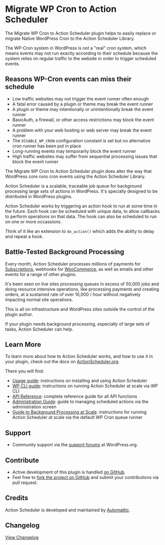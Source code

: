 # Migrate WP Cron to Action Scheduler

The Migrate WP Cron to Action Scheduler plugin helps to easily replace or migrate Native WordPress Cron to the Action Scheduler Library. 

The WP-Cron system in WordPress is not a "real" cron system, which means events may not run exactly according to their schedule because the system relies on regular traffic to the website in order to trigger scheduled events.

## Reasons WP-Cron events can miss their schedule

* Low traffic websites may not trigger the event runner often enough
* A fatal error caused by a plugin or theme may break the event runner
* A plugin or theme may intentionally or unintentionally break the event runner
* BasicAuth, a firewall, or other access restrictions may block the event runner
* A problem with your web hosting or web server may break the event runner
* The `DISABLE_WP_CRON` configuration constant is set but no alternative cron runner has been put in place
* Long-running events may temporarily block the event runner
* High traffic websites may suffer from sequential processing issues that block the event runner

The Migrate WP Cron to Action Scheduler plugin does alter the way that WordPress core runs cron events using the Action Scheduler Library.

Action Scheduler is a scalable, traceable job queue for background processing large sets of actions in WordPress. It's specially designed to be distributed in WordPress plugins.

Action Scheduler works by triggering an action hook to run at some time in the future. Each hook can be scheduled with unique data, to allow callbacks to perform operations on that data. The hook can also be scheduled to run on one or more occassions.

Think of it like an extension to `do_action()` which adds the ability to delay and repeat a hook.

## Battle-Tested Background Processing

Every month, Action Scheduler processes millions of payments for [Subscriptions](https://woocommerce.com/products/woocommerce-subscriptions/), webhooks for [WooCommerce](https://wordpress.org/plugins/woocommerce/), as well as emails and other events for a range of other plugins.

It's been seen on live sites processing queues in excess of 50,000 jobs and doing resource intensive operations, like processing payments and creating orders, at a sustained rate of over 10,000 / hour without negatively impacting normal site operations.

This is all on infrastructure and WordPress sites outside the control of the plugin author.

If your plugin needs background processing, especially of large sets of tasks, Action Scheduler can help.

## Learn More

To learn more about how to Action Scheduler works, and how to use it in your plugin, check out the docs on [ActionScheduler.org](https://actionscheduler.org).

There you will find:

* [Usage guide](https://actionscheduler.org/usage/): instructions on installing and using Action Scheduler
* [WP CLI guide](https://actionscheduler.org/wp-cli/): instructions on running Action Scheduler at scale via WP CLI
* [API Reference](https://actionscheduler.org/api/): complete reference guide for all API functions
* [Administration Guide](https://actionscheduler.org/admin/): guide to managing scheduled actions via the administration screen
* [Guide to Background Processing at Scale](https://actionscheduler.org/perf/): instructions for running Action Scheduler at scale via the default WP Cron queue runner

## Support

* Community support via the [support forums](https://wordpress.org/support/plugin/migrate-wp-cron-to-action-scheduler/) at WordPress.org.

## Contribute

* Active development of this plugin is handled [on GitHub](https://github.com/iamsayan/migrate-wp-cron-to-action-scheduler/).
* Feel free to [fork the project on GitHub](https://github.com/iamsayan/migrate-wp-cron-to-action-scheduler/) and submit your contributions via pull request.

## Credits

Action Scheduler is developed and maintained by [Automattic](http://automattic.com/).

## Changelog ##
[View Changelog](CHANGELOG.md)